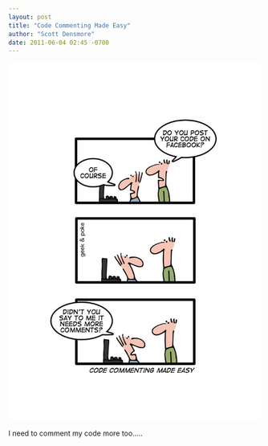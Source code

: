 ```yaml
---
layout: post
title: "Code Commenting Made Easy"
author: "Scott Densmore"
date: 2011-06-04 02:45 -0700
---
```


![Code Commenting Made Easy](/assets/img/code-comments.jpg)

I need to comment my code more too.....
